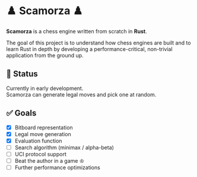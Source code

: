 # ♟️ Scamorza ♟️

**Scamorza** is a chess engine written from scratch in **Rust**.

The goal of this project is to understand how chess engines are built and to learn Rust in depth by developing a
performance-critical, non-trivial application from the ground up.

## 🚧 Status

Currently in early development.  
Scamorza can generate legal moves and pick one at random.

## ✅ Goals

- [x] Bitboard representation
- [x] Legal move generation
- [x] Evaluation function
- [ ] Search algorithm (minimax / alpha-beta)
- [ ] UCI protocol support
- [ ] Beat the author in a game ♔
- [ ] Further performance optimizations  

